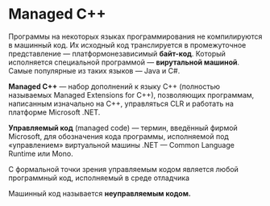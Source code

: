 # Managed С++

Программы на некоторых языках программирования не компилируются в машинный код. Их исходный код транслируется в промежуточное представление — платформонезависимый **байт-код**. Который исполняется специальной программой — **вирутальной машиной**. Самые популярные из таких языков — Java и C#.

**Managed C++** — набор дополнений к языку C++ (полностью называемых Managed Extensions for C++), позволяющих программам, написанным изначально на C++, управляться CLR и работать на платформе Microsoft .NET.

**Управляемый код** (managed code) — термин, введённый фирмой Microsoft, для обозначения кода программы, исполняемой под «управлением» виртуальной машины .NET — Common Language Runtime или Mono.

С формальной точки зрения управляемым кодом является любой программный код, исполняемый в среде отладчика

Машинный код называется **неуправляемым кодом.**
